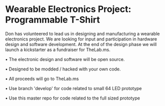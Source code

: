 # Wearable Electronics Project: Programmable T-Shirt

Don has volunteered to lead us in designing and manufacturing a wearable electronics project.  We are looking for input and participation in hardware design and software development.  At the end of the design phase we will launch a kickstarter as a fundraiser for TheLab.ms.

• The electronic design and software will be open source.  

• Designed to be modded / hacked with your own code. 

• All proceeds will go to TheLab.ms

• Use branch 'develop' for code related to small 64 LED prototype

• Use this master repo for code related to the full sized prototype
